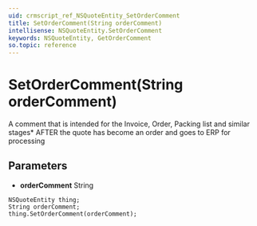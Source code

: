```yaml
---
uid: crmscript_ref_NSQuoteEntity_SetOrderComment
title: SetOrderComment(String orderComment)
intellisense: NSQuoteEntity.SetOrderComment
keywords: NSQuoteEntity, GetOrderComment
so.topic: reference
---
```


# SetOrderComment(String orderComment)

A comment that is intended for the Invoice, Order, Packing list and similar stages* AFTER the quote has become an order and goes to ERP for processing

## Parameters

* **orderComment** String

```crmscript
NSQuoteEntity thing;
String orderComment;
thing.SetOrderComment(orderComment);
```

